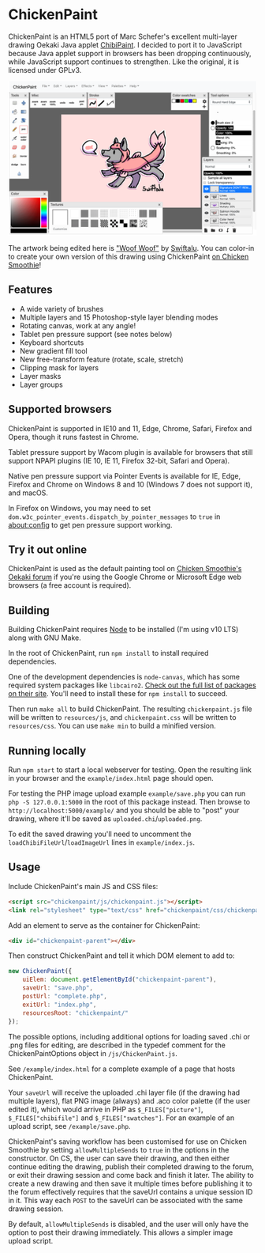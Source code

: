 # ChickenPaint

ChickenPaint is an HTML5 port of Marc Schefer's excellent multi-layer drawing Oekaki Java applet
[ChibiPaint](http://www.chibipaint.com/). I decided to port it to JavaScript because Java applet support in browsers 
has been dropping continuously, while JavaScript support continues to strengthen. Like the original, it is licensed
under GPLv3.

![ChickenPaint screenshot](help/screenshot.png)

The artwork being edited here is ["Woof Woof"](http://www.chickensmoothie.com/Forum/viewtopic.php?t=3079211) by [Swiftalu](http://www.chickensmoothie.com/Forum/memberlist.php?mode=viewprofile&u=91654).
You can color-in to create your own version of this drawing using ChickenPaint [on Chicken Smoothie](http://www.chickensmoothie.com/Forum/viewtopic.php?t=3079211)!

## Features

- A wide variety of brushes
- Multiple layers and 15 Photoshop-style layer blending modes
- Rotating canvas, work at any angle!
- Tablet pen pressure support (see notes below)
- Keyboard shortcuts
- New gradient fill tool
- New free-transform feature (rotate, scale, stretch)
- Clipping mask for layers
- Layer masks
- Layer groups

## Supported browsers
ChickenPaint is supported in IE10 and 11, Edge, Chrome, Safari, Firefox and Opera, though it runs fastest in Chrome.

Tablet pressure support by Wacom plugin is available for browsers that still support NPAPI plugins (IE 10, IE 11,
Firefox 32-bit, Safari and Opera).

Native pen pressure support via Pointer Events is available for IE, Edge, Firefox and Chrome on Windows 8 and 10 (Windows 7 does not 
support it), and macOS.

In Firefox on Windows, you may need to set `dom.w3c_pointer_events.dispatch_by_pointer_messages` to `true` in [about:config]()
to get pen pressure support working.

## Try it out online
ChickenPaint is used as the default painting tool on [Chicken Smoothie's Oekaki forum](http://www.chickensmoothie.com/Forum/viewforum.php?f=29)
if you're using the Google Chrome or Microsoft Edge web browsers (a free account is required).

## Building
Building ChickenPaint requires [Node](https://nodejs.org/en/) to be installed (I'm using v10 LTS) along with GNU Make.

In the root of ChickenPaint, run `npm install` to install required dependencies. 

One of the development dependencies is `node-canvas`, which has some required system packages like `libcairo2`. 
[Check out the full list of packages on their site](https://github.com/Automattic/node-canvas). You'll need to install 
these for `npm install` to succeed.

Then run `make all` to build ChickenPaint.
The resulting `chickenpaint.js` file will be written to `resources/js`, and `chickenpaint.css` will be written to `resources/css`.
You can use `make min` to build a minified version.

## Running locally
Run `npm start` to start a local webserver for testing. Open the resulting link in your browser and the `example/index.html` 
page should open.

For testing the PHP image upload example `example/save.php` you can run `php -S 127.0.0.1:5000` in the root of this package 
instead. Then browse to `http://localhost:5000/example/` and you should be able to "post" your drawing, where it'll be
saved as `uploaded.chi`/`uploaded.png`. 

To edit the saved drawing you'll need to uncomment the `loadChibiFileUrl`/`loadImageUrl`
lines in `example/index.js`.

## Usage

Include ChickenPaint's main JS and CSS files:

```html
<script src="chickenpaint/js/chickenpaint.js"></script>
<link rel="stylesheet" type="text/css" href="chickenpaint/css/chickenpaint.css">
```

Add an element to serve as the container for ChickenPaint:

```html
<div id="chickenpaint-parent"></div>
```

Then construct ChickenPaint and tell it which DOM element to add to:

```js
new ChickenPaint({
    uiElem: document.getElementById("chickenpaint-parent"),
    saveUrl: "save.php",
    postUrl: "complete.php",
    exitUrl: "index.php",
    resourcesRoot: "chickenpaint/"
});
```

The possible options, including additional options for loading saved .chi or .png files for editing, are described
in the typedef comment for the ChickenPaintOptions object in `/js/ChickenPaint.js`.

See `/example/index.html` for a complete example of a page that hosts ChickenPaint.

Your `saveUrl` will receive the uploaded .chi layer file (if the drawing had multiple layers), flat PNG image (always)
and .aco color palette (if the user edited it), which would arrive in PHP as `$_FILES["picture"]`, `$_FILES["chibifile"]`
and `$_FILES["swatches"]`. For an example of an upload script, see `/example/save.php`.

ChickenPaint's saving workflow has been customised for use on Chicken Smoothie by setting `allowMultipleSends` to `true`
in the options in the constructor. On CS, the user can save their drawing, and then either continue editing the drawing, 
publish their completed drawing to the forum, or exit their drawing session and come back and finish it later. The 
ability to create a new drawing and then save it multiple times before publishing it to the forum effectively requires 
that the saveUrl contains a unique session ID in it. This way each `POST` to the saveUrl can be associated with the same
drawing session.

By default, `allowMultipleSends` is disabled, and the user will only have the option to post their drawing immediately.
This allows a simpler image upload script.